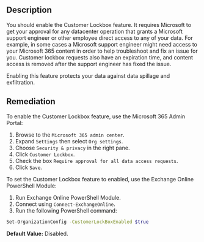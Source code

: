 ## Description

You should enable the Customer Lockbox feature. It requires Microsoft to get your approval for any datacenter operation that grants a Microsoft support engineer or other employee direct access to any of your data. For example, in some cases a Microsoft support engineer might need access to your Microsoft 365 content in order to help troubleshoot and fix an issue for you. Customer lockbox requests also have an expiration time, and content access is removed after the support engineer has fixed the issue.

Enabling this feature protects your data against data spillage and exfiltration.

## Remediation

To enable the Customer Lockbox feature, use the Microsoft 365 Admin Portal:

1. Browse to the `Microsoft 365 admin center`.
2. Expand `Settings` then select `Org settings`.
3. Choose `Security & privacy` in the right pane.
4. Click `Customer Lockbox`.
5. Check the box `Require approval for all data access requests`.
6. Click `Save`.

To set the Customer Lockbox feature to enabled, use the Exchange Online PowerShell Module:

1. Run Exchange Online PowerShell Module.
2. Connect using `Connect-ExchangeOnline`.
3. Run the following PowerShell command:

```bash
Set-OrganizationConfig -CustomerLockBoxEnabled $true
```

**Default Value:** Disabled.
